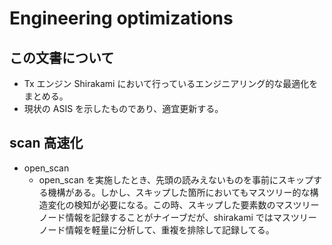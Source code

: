 # Engineering optimizations

## この文書について

* Tx エンジン Shirakami において行っているエンジニアリング的な最適化をまとめる。
* 現状の ASIS を示したものであり、適宜更新する。

## scan 高速化

* open_scan
  + open_scan を実施したとき、先頭の読みえないものを事前にスキップする機構がある。しかし、スキップした箇所においてもマスツリー的な構造変化の検知が必要になる。この時、スキップした要素数のマスツリーノード情報を記録することがナイーブだが、shirakami ではマスツリーノード情報を軽量に分析して、重複を排除して記録してる。
